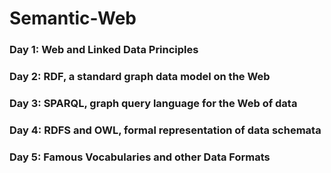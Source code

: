 # Semantic-Web

### Day 1: Web and Linked Data Principles

### Day 2: RDF, a standard graph data model on the Web

### Day 3: SPARQL, graph query language for the Web of data

### Day 4: RDFS and OWL, formal representation of data schemata

### Day 5: Famous Vocabularies and other Data Formats

